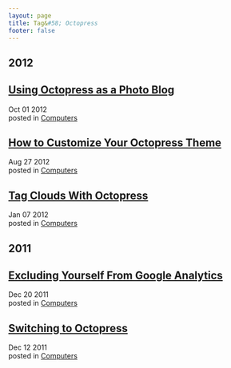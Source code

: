 ```yaml
---
layout: page
title: Tag&#58; Octopress
footer: false
---
```


<div id="blog-archives" class="category">
<h2>2012</h2>

<article>
<h1><a href="/2012/10/01/octopress-as-a-photoblog/index.html">Using Octopress as a Photo Blog</a></h1>
<time datetime="2012-10-01T00:00:00-06:00" pubdate><span class='month'>Oct</span> <span class='day'>01</span> <span class='year'>2012</span></time>
<footer>
<span class="categories">posted in 
<a href='/categories/computers/'>Computers</a></span>
</footer>
</article>

<article>
<h1><a href="/2012/08/27/how-to-customize-octopress-theme/index.html">How to Customize Your Octopress Theme</a></h1>
<time datetime="2012-08-27T00:00:00-06:00" pubdate><span class='month'>Aug</span> <span class='day'>27</span> <span class='year'>2012</span></time>
<footer>
<span class="categories">posted in 
<a href='/categories/computers/'>Computers</a></span>
</footer>
</article>

<article>
<h1><a href="/2012/01/07/tag-clouds-with-octopress/index.html">Tag Clouds With Octopress</a></h1>
<time datetime="2012-01-07T00:00:00-06:00" pubdate><span class='month'>Jan</span> <span class='day'>07</span> <span class='year'>2012</span></time>
<footer>
<span class="categories">posted in 
<a href='/categories/computers/'>Computers</a></span>
</footer>
</article>
<h2>2011</h2>

<article>
<h1><a href="/2011/12/20/excluding-yourself-from-google-analytics/index.html">Excluding Yourself From Google Analytics</a></h1>
<time datetime="2011-12-20T00:00:00-06:00" pubdate><span class='month'>Dec</span> <span class='day'>20</span> <span class='year'>2011</span></time>
<footer>
<span class="categories">posted in 
<a href='/categories/computers/'>Computers</a></span>
</footer>
</article>

<article>
<h1><a href="/2011/12/12/switching-to-octopress/index.html">Switching to Octopress</a></h1>
<time datetime="2011-12-12T00:00:00-06:00" pubdate><span class='month'>Dec</span> <span class='day'>12</span> <span class='year'>2011</span></time>
<footer>
<span class="categories">posted in 
<a href='/categories/computers/'>Computers</a></span>
</footer>
</article>
</div>
